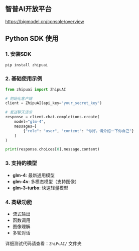 ## 智普AI开放平台
https://bigmodel.cn/console/overview

## Python SDK 使用

### 1. 安装SDK
```bash
pip install zhipuai
```

### 2. 基础使用示例
```python
from zhipuai import ZhipuAI

# 初始化客户端
client = ZhipuAI(api_key="your_secret_key")

# 发送聊天请求
response = client.chat.completions.create(
    model="glm-4",
    messages=[
        {"role": "user", "content": "你好，请介绍一下你自己"}
    ]
)

print(response.choices[0].message.content)
```

### 3. 支持的模型
- **glm-4**: 最新通用模型
- **glm-4v**: 多模态模型（支持图像）
- **glm-3-turbo**: 快速轻量模型

### 4. 高级功能
- 流式输出
- 函数调用
- 图像理解
- 多轮对话

详细测试代码请查看：`ZhiPuAI/` 文件夹